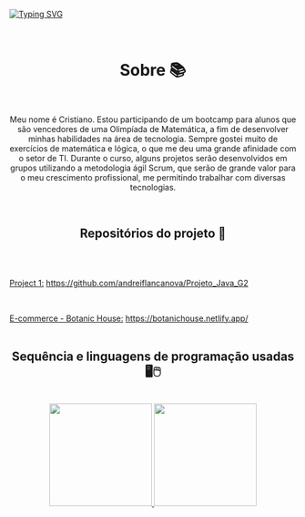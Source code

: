 [![Typing SVG](https://readme-typing-svg.herokuapp.com?size=40&color=00255&center=true&vCenter=true&width=1000&lines=Desenvolvedor+web;Full-stack+java)](https://git.io/typing-svg)

<br>
<h1 align =center > Sobre 📚 </h1>
<br>
<p align = center>Meu nome é Cristiano. Estou participando de um bootcamp para alunos que são vencedores de uma Olimpíada de Matemática, a fim de desenvolver minhas habilidades na área de tecnologia. Sempre gostei muito de exercícios de matemática e lógica, o que me deu uma grande afinidade com o setor de TI. Durante o curso, alguns projetos serão desenvolvidos em grupos utilizando a metodologia ágil Scrum, que serão de grande valor para o meu crescimento profissional, me permitindo trabalhar com diversas tecnologias.</p>

<br>
<h2 align = center > Repositórios do projeto 📖</h2>
<br>
<br>

<u>Project 1:</u> <a>https://github.com/andreiflancanova/Projeto_Java_G2</a>

<br>


<u>E-commerce - Botanic House:</u> </a>https://botanichouse.netlify.app/</a>
<br>
<br>
<h2 align = center >Sequência e linguagens de programação usadas🖥🖱</h2>
<br>
<div align="center">
  <a href="https://github.com/Cr7stian8">
  <img height="180em" src="http://github-readme-streak-stats.herokuapp.com?    user=Cr7stian8&theme=highcontrast&date_format=j%2Fn%5B%2FY%5D&sideNums=3E63FF&stroke=3651DD&ring=2656DD&dates=000000&fire=FF0000&background=FFFFFF&currStreakLabel=FF00  00&border=FFFFFF&currStreakNum=FF0000&sideLabels=000000" />
  <img height="180em" src="https://github-readme-stats.vercel.app/api/top-langs/?username=Cr7stian8&layout=compact&langs_count=7&theme=default"/>
</div>
  

  
